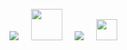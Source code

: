 <!--My repos are organized in [GitHub projects](https://github.com/etfovac?tab=projects&type=classic)-->
<br>
<!-- My other profiles: &nbsp;&nbsp;-->
<a href="https://www.linkedin.com/in/etfovac/"><img src="https://cdn.icon-icons.com/icons2/99/PNG/32/linkedin_socialnetwork_17441.png"></a> &emsp; 
<a href="https://www.youracclaim.com/users/nikola-jovanovic.bf86d5ba"><img src="https://info.credly.com/hs-fs/hubfs/Credly_Logo_Orange_10-Inch.png?width=260&height=130&name=Credly_Logo_Orange_10-Inch.png" width=55 hight=55></a> &emsp; 
<a href="https://www.researchgate.net/profile/Nikola-Jovanovic-10"><img src="https://cdn.icon-icons.com/icons2/2108/PNG/32/researchgate_icon_130843.png"></a> &emsp; 
<!-- <a href="https://github.com/etfovac"><img src="https://cdn.icon-icons.com/icons2/936/PNG/32/github-logo_icon-icons.com_73546.png"></a> &emsp; -->
<a href="https://www.sololearn.com/profile/4764081"><img src="https://blob.sololearn.com/avatars/sololearn.png" width=37 hight=37></a> &emsp;
<br>
<!--
**etfovac/etfovac** is a ✨ _special_ ✨ repository because its `README.md` (this file) appears on your GitHub profile.
-->
<br>
 <!--My old movie lists: &nbsp;
<a href="https://www.imdb.com/list/ls042957621/"><img src="https://upload.wikimedia.org/wikipedia/commons/thumb/6/69/IMDB_Logo_2016.svg/320px-IMDB_Logo_2016.svg.png" width=32 hight=32></a> and I love memes and comics like this one:  
<!--<a href="https://developerslife.tech/en/uploads/2022/03/tirinhaEN-229.png"><img src="https://developerslife.tech/en/uploads/2022/03/tirinhaEN-229.png" alt="" title="" /></a>-->
<!--<small><a href="https://developerslife.tech/en/">The Developer's Life</a></small>-->

